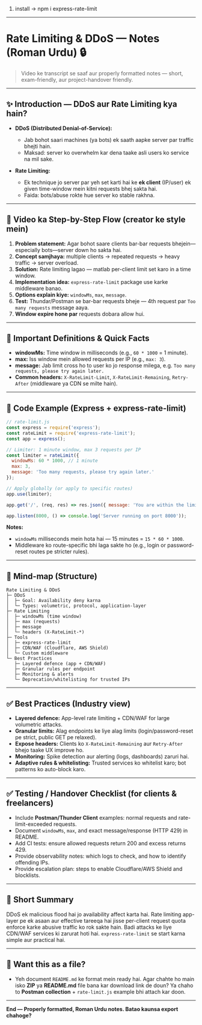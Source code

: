 1. install -> npm i express-rate-limit

----------------------------------------------
# Rate Limiting & DDoS — Notes (Roman Urdu) 🔒

> Video ke transcript se saaf aur properly formatted notes — short, exam-friendly, aur project-handover friendly.

---

## ✨ Introduction — DDoS aur Rate Limiting kya hain?

* **DDoS (Distributed Denial-of-Service):**

  * Jab bohot saari machines (ya bots) ek saath aapke server par traffic bhejti hain.
  * Maksad: server ko overwhelm kar dena taake asli users ko service na mil sake.

* **Rate Limiting:**

  * Ek technique jo server par yeh set karti hai ke **ek client** (IP/user) ek given time-window mein kitni requests bhej sakta hai.
  * Faida: bots/abuse rokte hue server ko stable rakhna.

---

## 📌 Video ka Step-by-Step Flow (creator ke style mein)

1. **Problem statement:** Agar bohot saare clients bar-bar requests bhejein—especially bots—server down ho sakta hai.
2. **Concept samjhaya:** multiple clients → repeated requests → heavy traffic → server overload.
3. **Solution:** Rate limiting lagao — matlab per-client limit set karo in a time window.
4. **Implementation idea:** `express-rate-limit` package use karke middleware banao.
5. **Options explain kiye:** `windowMs`, `max`, `message`.
6. **Test:** Thundar/Postman se bar-bar requests bheje — 4th request par `Too many requests` message aaya.
7. **Window expire hone par** requests dobara allow hui.

---

## 🧠 Important Definitions & Quick Facts

* **windowMs:** Time window in milliseconds (e.g., `60 * 1000` = 1 minute).
* **max:** Iss window mein allowed requests per IP (e.g., `max: 3`).
* **message:** Jab limit cross ho to user ko jo response milega, e.g. `Too many requests, please try again later.`
* **Common headers:** `X-RateLimit-Limit`, `X-RateLimit-Remaining`, `Retry-After` (middleware ya CDN se milte hain).

---

## 🚀 Code Example (Express + express-rate-limit)

```js
// rate-limit.js
const express = require('express');
const rateLimit = require('express-rate-limit');
const app = express();

// Limiter: 1 minute window, max 3 requests per IP
const limiter = rateLimit({
  windowMs: 60 * 1000, // 1 minute
  max: 3,
  message: 'Too many requests, please try again later.'
});

// Apply globally (or apply to specific routes)
app.use(limiter);

app.get('/', (req, res) => res.json({ message: 'You are within the limit' }));

app.listen(8000, () => console.log('Server running on port 8000'));
```

**Notes:**

* `windowMs` milliseconds mein hota hai — 15 minutes = `15 * 60 * 1000`.
* Middleware ko route-specific bhi laga sakte ho (e.g., login or password-reset routes pe stricter rules).

---

## 🧭 Mind-map (Structure)

```
Rate Limiting & DDoS
├─ DDoS
│  ├─ Goal: Availability deny karna
│  └─ Types: volumetric, protocol, application-layer
├─ Rate Limiting
│  ├─ windowMs (time window)
│  ├─ max (requests)
│  ├─ message
│  └─ headers (X-RateLimit-*)
├─ Tools
│  ├─ express-rate-limit
│  ├─ CDN/WAF (Cloudflare, AWS Shield)
│  └─ Custom middleware
└─ Best Practices
   ├─ Layered defence (app + CDN/WAF)
   ├─ Granular rules per endpoint
   ├─ Monitoring & alerts
   └─ Deprecation/whitelisting for trusted IPs
```

---

## ✅ Best Practices (Industry view)

* **Layered defence:** App-level rate limiting + CDN/WAF for large volumetric attacks.
* **Granular limits:** Alag endpoints ke liye alag limits (login/password-reset pe strict, public GET pe relaxed).
* **Expose headers:** Clients ko `X-RateLimit-Remaining` aur `Retry-After` bhejo taake UX improve ho.
* **Monitoring:** Spike detection aur alerting (logs, dashboards) zaruri hai.
* **Adaptive rules & whitelisting:** Trusted services ko whitelist karo; bot patterns ko auto-block karo.

---

## ✅ Testing / Handover Checklist (for clients & freelancers)

* Include **Postman/Thunder Client** examples: normal requests and rate-limit-exceeded requests.
* Document `windowMs`, `max`, and exact message/response (HTTP 429) in README.
* Add CI tests: ensure allowed requests return 200 and excess returns 429.
* Provide observability notes: which logs to check, and how to identify offending IPs.
* Provide escalation plan: steps to enable Cloudflare/AWS Shield and blocklists.

---

## 📝 Short Summary

DDoS ek malicious flood hai jo availability affect karta hai. Rate limiting app-layer pe ek asaan aur effective tareeqa hai jisse per-client request quota enforce karke abusive traffic ko rok sakte hain. Badi attacks ke liye CDN/WAF services ki zarurat hoti hai. `express-rate-limit` se start karna simple aur practical hai.

---

## 🔧 Want this as a file?

* Yeh document `README.md` ke format mein ready hai. Agar chahte ho main isko **ZIP** ya **README.md** file bana kar download link de doun? Ya chaho to **Postman collection** + `rate-limit.js` example bhi attach kar doon.

---

**End — Properly formatted, Roman Urdu notes. Batao kaunsa export chahoge?**
